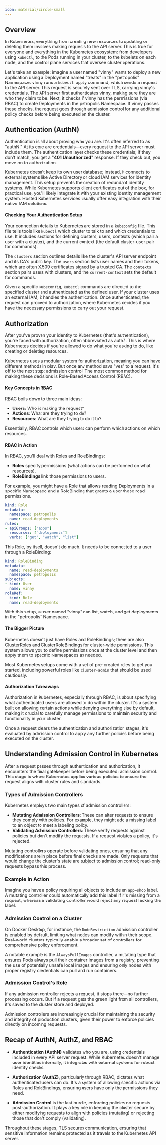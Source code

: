 ```yaml
---
icon: material/circle-small
---
```


## Overview
In Kubernetes, everything from creating new resources to updating or deleting them involves making requests to the API server. This is true for everyone and everything in the Kubernetes ecosystem: from developers using `kubectl`, to the Pods running in your cluster, to the kubelets on each node, and the control plane services that oversee cluster operations.  

Let's take an example: imagine a user named "vinny" wants to deploy a new application using a Deployment named "treats" in the "petropolis" Namespace. vinny runs a `kubectl apply` command, which sends a request to the API server. This request is securely sent over TLS, carrying vinny's credentials. The API server first authenticates vinny, making sure they are who they claim to be. Next, it checks if vinny has the permissions (via RBAC) to create Deployments in the petropolis Namespace. If vinny passes these checks, the request goes through admission control for any additional policy checks before being executed on the cluster.

## Authentication (AuthN)
Authentication is all about proving who you are. It's often referred to as "authN." At its core are credentials—every request to the API server must include them. The authentication layer checks these credentials; if they don’t match, you get a "**401 Unauthorized**" response. If they check out, you move on to authorization.  

Kubernetes doesn’t keep its own user database; instead, it connects to external systems like Active Directory or cloud IAM services for identity management. This setup prevents the creation of redundant identity systems. While Kubernetes supports client certificates out of the box, for practical use, you'll likely integrate it with your existing identity management system. Hosted Kubernetes services usually offer easy integration with their native IAM solutions.  

#### Checking Your Authentication Setup
Your connection details to Kubernetes are stored in a `kubeconfig` file. This file tells tools like `kubectl` which cluster to talk to and which credentials to use. It includes sections for defining clusters, users, contexts (which pair a user with a cluster), and the current context (the default cluster-user pair for commands).  

The `clusters` section outlines details like the cluster's API server endpoint and its CA's public key. The `users` section lists user names and their tokens, which are often X.509 certificates signed by a trusted CA. The `contexts` section pairs users with clusters, and the `current-context` sets the default for commands.  

Given a specific `kubeconfig`, `kubectl` commands are directed to the specified cluster and authenticated as the defined user. If your cluster uses an external IAM, it handles the authentication. Once authenticated, the request can proceed to authorization, where Kubernetes decides if you have the necessary permissions to carry out your request.  

## Authorization
After you've proven your identity to Kubernetes (that's authentication), you're faced with authorization, often abbreviated as authZ. This is where Kubernetes decides if you're allowed to do what you're asking to do, like creating or deleting resources.

Kubernetes uses a modular system for authorization, meaning you can have different methods in play. But once any method says "yes" to a request, it's off to the next step: admission control. The most common method for making these decisions is Role-Based Access Control (RBAC).

#### Key Concepts in RBAC
RBAC boils down to three main ideas:

- **Users**: Who is making the request?
- **Actions**: What are they trying to do?
- **Resources**: What are they trying to do it to?

Essentially, RBAC controls which users can perform which actions on which resources.

#### RBAC in Action
In RBAC, you'll deal with Roles and RoleBindings:

- **Roles** specify permissions (what actions can be performed on what resources).
- **RoleBindings** link those permissions to users.

For example, you might have a Role that allows reading Deployments in a specific Namespace and a RoleBinding that grants a user those read permissions.

```yaml
kind: Role
metadata:
  namespace: petropolis
  name: read-deployments
rules:
- apiGroups: ["apps"]
  resources: ["deployments"]
  verbs: ["get", "watch", "list"]
```

This Role, by itself, doesn't do much. It needs to be connected to a user through a RoleBinding:

```yaml
kind: RoleBinding
metadata:
  name: read-deployments
  namespace: petropolis
subjects:
- kind: User
  name: vinny
roleRef:
  kind: Role
  name: read-deployments
```

With this setup, a user named "vinny" can list, watch, and get deployments in the "petropolis" Namespace.

#### The Bigger Picture
Kubernetes doesn't just have Roles and RoleBindings; there are also ClusterRoles and ClusterRoleBindings for cluster-wide permissions. This system allows you to define permissions once at the cluster level and then apply them to specific Namespaces as needed.

Most Kubernetes setups come with a set of pre-created roles to get you started, including powerful roles like `cluster-admin` that should be used cautiously.

#### Authorization Takeaways
Authorization in Kubernetes, especially through RBAC, is about specifying what authenticated users are allowed to do within the cluster. It's a system built on allowing certain actions while denying everything else by default, making it crucial to carefully manage permissions to maintain security and functionality in your cluster.

Once a request clears the authentication and authorization stages, it's evaluated by admission control to apply any further policies before being executed on the cluster.

## Understanding Admission Control in Kubernetes
After a request passes through authentication and authorization, it encounters the final gatekeeper before being executed: admission control. This stage is where Kubernetes applies various policies to ensure the request aligns with cluster rules and standards.

### Types of Admission Controllers
Kubernetes employs two main types of admission controllers:

- **Mutating Admission Controllers**: These can alter requests to ensure they comply with policies. For example, they might add a missing label to an object to meet a labeling policy.
- **Validating Admission Controllers**: These verify requests against policies but don't modify the requests. If a request violates a policy, it's rejected.

Mutating controllers operate before validating ones, ensuring that any modifications are in place before final checks are made. Only requests that would change the cluster's state are subject to admission control; read-only requests bypass this process.

### Example in Action
Imagine you have a policy requiring all objects to include an `app=shop` label. A mutating controller could automatically add this label if it's missing from a request, whereas a validating controller would reject any request lacking the label.

### Admission Control on a Cluster
On Docker Desktop, for instance, the `NodeRestriction` admission controller is enabled by default, limiting what nodes can modify within their scope. Real-world clusters typically enable a broader set of controllers for comprehensive policy enforcement.

A notable example is the `AlwaysPullImages` controller, a mutating type that ensures Pods always pull their container images from a registry, preventing the use of potentially unsafe local images and ensuring only nodes with proper registry credentials can pull and run containers.

### Admission Control's Role
If any admission controller rejects a request, it stops there—no further processing occurs. But if a request gets the green light from all controllers, it's saved to the cluster store and deployed.

Admission controllers are increasingly crucial for maintaining the security and integrity of production clusters, given their power to enforce policies directly on incoming requests.

## Recap of AuthN, AuthZ, and RBAC
- **Authentication (AuthN)** validates who you are, using credentials included in every API server request. While Kubernetes doesn't manage user identities internally, it integrates with external systems for robust identity checks.
  
- **Authorization (AuthZ)**, particularly through RBAC, dictates what authenticated users can do. It's a system of allowing specific actions via Roles and RoleBindings, ensuring users have only the permissions they need.

- **Admission Control** is the last hurdle, enforcing policies on requests post-authorization. It plays a key role in keeping the cluster secure by either modifying requests to align with policies (mutating) or rejecting those that don't comply (validating).

Throughout these stages, TLS secures communication, ensuring that sensitive information remains protected as it travels to the Kubernetes API server.